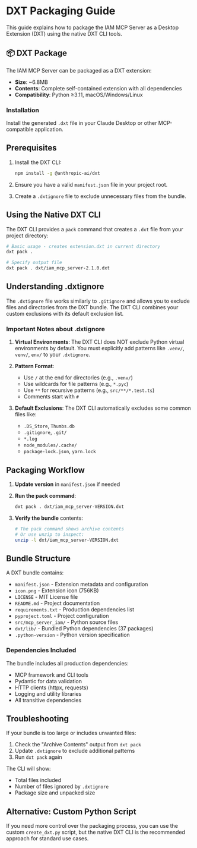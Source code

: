 # DXT Packaging Guide

This guide explains how to package the IAM MCP Server as a Desktop Extension (DXT) using the native DXT CLI tools.

## 📦 DXT Package

The IAM MCP Server can be packaged as a DXT extension:

- **Size**: ~6.8MB
- **Contents**: Complete self-contained extension with all dependencies  
- **Compatibility**: Python ≥3.11, macOS/Windows/Linux

### Installation

Install the generated `.dxt` file in your Claude Desktop or other MCP-compatible application.

## Prerequisites

1. Install the DXT CLI:

   ```bash
   npm install -g @anthropic-ai/dxt
   ```

2. Ensure you have a valid `manifest.json` file in your project root.

3. Create a `.dxtignore` file to exclude unnecessary files from the bundle.

## Using the Native DXT CLI

The DXT CLI provides a `pack` command that creates a `.dxt` file from your project directory:

```bash
# Basic usage - creates extension.dxt in current directory
dxt pack .

# Specify output file
dxt pack . dxt/iam_mcp_server-2.1.0.dxt
```

## Understanding .dxtignore

The `.dxtignore` file works similarly to `.gitignore` and allows you to exclude files and directories from the DXT bundle. The DXT CLI combines your custom exclusions with its default exclusion list.

### Important Notes about .dxtignore

1. **Virtual Environments**: The DXT CLI does NOT exclude Python virtual environments by default. You must explicitly add patterns like `.venv/`, `venv/`, `env/` to your `.dxtignore`.

2. **Pattern Format**:
   - Use `/` at the end for directories (e.g., `.venv/`)
   - Use wildcards for file patterns (e.g., `*.pyc`)
   - Use `**` for recursive patterns (e.g., `src/**/*.test.ts`)
   - Comments start with `#`

3. **Default Exclusions**: The DXT CLI automatically excludes some common files like:
   - `.DS_Store`, `Thumbs.db`
   - `.gitignore`, `.git/`
   - `*.log`
   - `node_modules/.cache/`
   - `package-lock.json`, `yarn.lock`

## Packaging Workflow

1. **Update version** in `manifest.json` if needed

2. **Run the pack command**:

   ```bash
   dxt pack . dxt/iam_mcp_server-VERSION.dxt
   ```

3. **Verify the bundle** contents:

   ```bash
   # The pack command shows archive contents
   # Or use unzip to inspect:
   unzip -l dxt/iam_mcp_server-VERSION.dxt
   ```

## Bundle Structure

A DXT bundle contains:

- `manifest.json` - Extension metadata and configuration
- `icon.png` - Extension icon (756KB)
- `LICENSE` - MIT License file
- `README.md` - Project documentation
- `requirements.txt` - Production dependencies list
- `pyproject.toml` - Project configuration
- `src/mcp_server_iam/` - Python source files
- `dxt/lib/` - Bundled Python dependencies (37 packages)
- `.python-version` - Python version specification

### Dependencies Included

The bundle includes all production dependencies:

- MCP framework and CLI tools
- Pydantic for data validation
- HTTP clients (httpx, requests)
- Logging and utility libraries
- All transitive dependencies

## Troubleshooting

If your bundle is too large or includes unwanted files:

1. Check the "Archive Contents" output from `dxt pack`
2. Update `.dxtignore` to exclude additional patterns
3. Run `dxt pack` again

The CLI will show:

- Total files included
- Number of files ignored by `.dxtignore`
- Package size and unpacked size

## Alternative: Custom Python Script

If you need more control over the packaging process, you can use the custom `create_dxt.py` script, but the native DXT CLI is the recommended approach for standard use cases.

